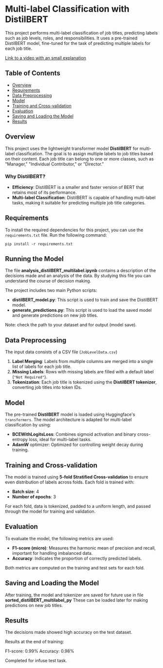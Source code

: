 # Multi-label Classification with DistilBERT

This project performs multi-label classification of job titles, predicting labels such as job levels, roles, and responsibilities. It uses a pre-trained DistilBERT model, fine-tuned for the task of predicting multiple labels for each job title.

[Link to a video with an small explanation](https://youtu.be/RUZ-wqrUY2w)

## Table of Contents

- [Overview](#overview)
- [Requirements](#requirements)
- [Data Preprocessing](#data-preprocessing)
- [Model](#model)
- [Training and Cross-validation](#training-and-cross-validation)
- [Evaluation](#evaluation)
- [Saving and Loading the Model](#saving-and-loading-the-model)
- [Results](#results)

## Overview

This project uses the lightweight transformer model **DistilBERT** for multi-label classification. The goal is to assign multiple labels to job titles based on their content. Each job title can belong to one or more classes, such as "Manager," "Individual Contributor," or "Director."

### Why DistilBERT?

- **Efficiency**: DistilBERT is a smaller and faster version of BERT that retains most of its performance.
- **Multi-label Classification**: DistilBERT is capable of handling multi-label tasks, making it suitable for predicting multiple job title categories.

## Requirements

To install the required dependencies for this project, you can use the `requirements.txt` file. Run the following command:

```
pip install -r requirements.txt
```

## Running the Model

The file **analysis_distilBERT_multilabel.ipynb** contains a description of the decisions made and an analysis of the data. By studying this file you can understand the course of decision making.

The project includes two main Python scripts:

- **distilBERT_model.py**: This script is used to train and save the DistilBERT model.
- **generate_predictions.py**: This script is used to load the saved model and generate predictions on new job titles.

Note: check the path to your dataset and for output (model save).

## Data Preprocessing

The input data consists of a CSV file (`JobLevelData.csv`) 

1. **Label Merging**: Labels from multiple columns are merged into a single list of labels for each job title.
2. **Missing Labels**: Rows with missing labels are filled with a default label (`"Not Required"`).
3. **Tokenization**: Each job title is tokenized using the **DistilBERT tokenizer**, converting job titles into token IDs.

## Model

The pre-trained **DistilBERT** model is loaded using Huggingface's `transformers`. The model architecture is adapted for multi-label classification by using:

- **BCEWithLogitsLoss**: Combines sigmoid activation and binary cross-entropy loss, ideal for multi-label tasks.
- **AdamW** optimizer: Optimized for controlling weight decay during training.

## Training and Cross-validation

The model is trained using **5-fold Stratified Cross-validation** to ensure even distribution of labels across folds. Each fold is trained with:

- **Batch size**: 4
- **Number of epochs**: 3

For each fold, data is tokenized, padded to a uniform length, and passed through the model for training and validation.

## Evaluation

To evaluate the model, the following metrics are used:

- **F1-score (micro)**: Measures the harmonic mean of precision and recall, important for handling imbalanced data.
- **Accuracy**: Indicates the proportion of correctly predicted labels.

Both metrics are computed on the training and test sets for each fold.

## Saving and Loading the Model

After training, the model and tokenizer are saved for future use in file **sorted_distilBERT_multilabel_py**
These can be loaded later for making predictions on new job titles.

## Results

The decisions made showed high accuracy on the test dataset. 

Results at the end of training:

F1-score: 0.99%
Accuracy: 0.98%

Completed for infuse test task.
